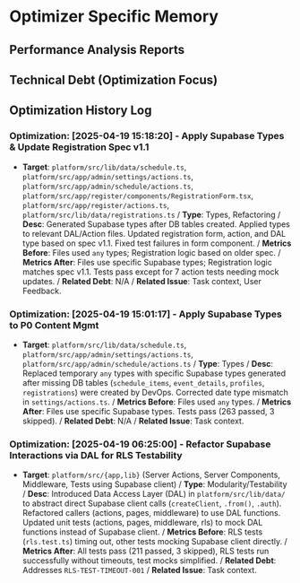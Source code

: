 # Optimizer Specific Memory
<!-- Entries below should be added reverse chronologically (newest first) -->

## Performance Analysis Reports
<!-- Append report summaries using the format below -->
<!-- ### Report: [YYYY-MM-DD HH:MM:SS] - [Tool Used] ... -->

## Technical Debt (Optimization Focus)
<!-- Append tech debt details using the format below -->
<!-- ### Tech Debt Item: [Ref/ID] - [Status: Targeted|Resolved] - [YYYY-MM-DD HH:MM:SS] ... -->

## Optimization History Log
<!-- Append optimization details using the format below -->

### Optimization: [2025-04-19 15:18:20] - Apply Supabase Types & Update Registration Spec v1.1
- **Target**: `platform/src/lib/data/schedule.ts`, `platform/src/app/admin/settings/actions.ts`, `platform/src/app/admin/schedule/actions.ts`, `platform/src/app/register/components/RegistrationForm.tsx`, `platform/src/app/register/actions.ts`, `platform/src/lib/data/registrations.ts` / **Type**: Types, Refactoring / **Desc**: Generated Supabase types after DB tables created. Applied types to relevant DAL/Action files. Updated registration form, action, and DAL type based on spec v1.1. Fixed test failures in form component. / **Metrics Before**: Files used `any` types; Registration logic based on older spec. / **Metrics After**: Files use specific Supabase types; Registration logic matches spec v1.1. Tests pass except for 7 action tests needing mock updates. / **Related Debt**: N/A / **Related Issue**: Task context, User Feedback.


### Optimization: [2025-04-19 15:01:17] - Apply Supabase Types to P0 Content Mgmt
- **Target**: `platform/src/lib/data/schedule.ts`, `platform/src/app/admin/settings/actions.ts`, `platform/src/app/admin/schedule/actions.ts` / **Type**: Types / **Desc**: Replaced temporary `any` types with specific Supabase types generated after missing DB tables (`schedule_items`, `event_details`, `profiles`, `registrations`) were created by DevOps. Corrected date type mismatch in `settings/actions.ts`. / **Metrics Before**: Files used `any` types. / **Metrics After**: Files use specific Supabase types. Tests pass (263 passed, 3 skipped). / **Related Debt**: N/A / **Related Issue**: Task context.


### Optimization: [2025-04-19 06:25:00] - Refactor Supabase Interactions via DAL for RLS Testability
- **Target**: `platform/src/{app,lib}` (Server Actions, Server Components, Middleware, Tests using Supabase client) / **Type**: Modularity/Testability / **Desc**: Introduced Data Access Layer (DAL) in `platform/src/lib/data/` to abstract direct Supabase client calls (`createClient`, `.from()`, `.auth`). Refactored callers (actions, pages, middleware) to use DAL functions. Updated unit tests (actions, pages, middleware, rls) to mock DAL functions instead of Supabase client. / **Metrics Before**: RLS tests (`rls.test.ts`) timing out, other tests mocking Supabase client directly. / **Metrics After**: All tests pass (211 passed, 3 skipped), RLS tests run successfully without timeouts, test mocks simplified. / **Related Debt**: Addresses `RLS-TEST-TIMEOUT-001` / **Related Issue**: Task context.